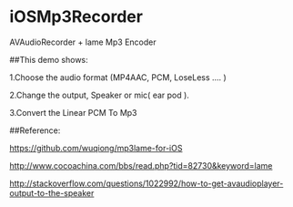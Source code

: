 iOSMp3Recorder
==============

AVAudioRecorder + lame Mp3 Encoder

##This demo shows:

1.Choose the audio format (MP4AAC, PCM, LoseLess …. )

2.Change the output, Speaker or mic( ear pod ).

3.Convert the Linear PCM To Mp3

##Reference:

 https://github.com/wuqiong/mp3lame-for-iOS

http://www.cocoachina.com/bbs/read.php?tid=82730&keyword=lame

http://stackoverflow.com/questions/1022992/how-to-get-avaudioplayer-output-to-the-speaker

